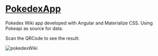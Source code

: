 # <a href="https://pokedexrickes.web.app/" target="_blank">PokedexApp</a>

 Pokedex Wiki app developed with Angular and Materialize CSS. Using Pokeapi as source for data.
 
 Scan the QRCode to see the result:
 


![pokedexWiki](https://user-images.githubusercontent.com/103668139/197875814-ca3a2aed-bb63-4ea2-86a0-930fd2a9daf9.png)
